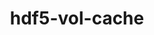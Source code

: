 ---
title: "hdf5-vol-cache"
layout: cache
categories: [package, develop]
meta: {"compilers": ["cce@18.0.0", "gcc@10.3.0", "gcc@11.1.0", "gcc@11.4.0", "gcc@9.4.0", "intel-oneapi-compilers@2025.1.0"], "num_specs": 62, "num_specs_by_stack": {"data-vis-sdk": 8, "e4s": 10, "e4s-cray-rhel": 11, "e4s-cray-sles": 2, "e4s-neoverse-v2": 12, "e4s-neoverse_v1": 6, "e4s-oneapi": 6, "e4s-power": 1, "e4s-rocm-external": 6, "root": 62}, "oss": ["rhel8", "sle_hpc15", "ubuntu20.04", "ubuntu22.04"], "platforms": ["linux"], "stacks": ["data-vis-sdk", "e4s", "e4s-cray-rhel", "e4s-cray-sles", "e4s-neoverse-v2", "e4s-neoverse_v1", "e4s-oneapi", "e4s-power", "e4s-rocm-external", "root"], "targets": ["neoverse_v1", "neoverse_v2", "ppc64le", "x86_64_v3", "x86_64_v4"], "versions": ["v1.1"]}
spec_details: [{"compiler": "gcc@11.4.0", "hash": "23zz57ndwxkbts5qnr2eu63kjmbe7jdq", "os": "ubuntu22.04", "platform": "linux", "size": "-", "stacks": ["e4s", "root"], "target": "x86_64_v3", "variants": ["build_system=cmake", "build_type=Release", "generator=make", "~ipo"], "versions": ["v1.1"]}, {"compiler": "gcc@11.1.0", "hash": "427a2txfsxzdqwczfqufl7qpy7meipr6", "os": "ubuntu20.04", "platform": "linux", "size": "-", "stacks": ["data-vis-sdk", "root"], "target": "x86_64_v3", "variants": ["build_system=cmake", "build_type=Release", "generator=make", "~ipo"], "versions": ["v1.1"]}, {"compiler": "gcc@11.4.0", "hash": "4gpqjrlau6a6forghgnaopwc47szlegy", "os": "ubuntu22.04", "platform": "linux", "size": "-", "stacks": ["e4s-neoverse_v1", "root"], "target": "neoverse_v1", "variants": ["build_system=cmake", "build_type=Release", "generator=make", "~ipo"], "versions": ["v1.1"]}, {"compiler": "gcc@11.1.0", "hash": "54if5tklj3wwoe3irfyckkx5guixwq6g", "os": "ubuntu20.04", "platform": "linux", "size": "-", "stacks": ["data-vis-sdk", "root"], "target": "x86_64_v3", "variants": ["build_system=cmake", "build_type=Release", "generator=make", "~ipo"], "versions": ["v1.1"]}, {"compiler": "gcc@11.4.0", "hash": "5gvhyj4oy2omhukqtxcd5omnd6pcqdmc", "os": "ubuntu22.04", "platform": "linux", "size": "-", "stacks": ["e4s-neoverse-v2", "root"], "target": "neoverse_v2", "variants": ["build_system=cmake", "build_type=Release", "generator=make", "~ipo"], "versions": ["v1.1"]}, {"compiler": "gcc@11.4.0", "hash": "5z2ryx3ang2otyilbb4gury6b7rl4sf2", "os": "ubuntu22.04", "platform": "linux", "size": "-", "stacks": ["e4s-neoverse_v1", "root"], "target": "neoverse_v1", "variants": ["build_system=cmake", "build_type=Release", "generator=make", "~ipo"], "versions": ["v1.1"]}, {"compiler": "gcc@11.4.0", "hash": "62vraznmeo3l5n6fkel7a6miwkuq6gn7", "os": "ubuntu22.04", "platform": "linux", "size": "-", "stacks": ["e4s-rocm-external", "root"], "target": "x86_64_v3", "variants": ["build_system=cmake", "build_type=Release", "generator=make", "~ipo"], "versions": ["v1.1"]}, {"compiler": "gcc@11.4.0", "hash": "64w6fupexfxr4ji6nwae7bsg7jda7qly", "os": "ubuntu22.04", "platform": "linux", "size": "-", "stacks": ["e4s", "root"], "target": "x86_64_v3", "variants": ["build_system=cmake", "build_type=Release", "generator=make", "~ipo"], "versions": ["v1.1"]}, {"compiler": "gcc@11.4.0", "hash": "6kicpecbnslkzzhmoc5oufrnhmrudvhs", "os": "ubuntu22.04", "platform": "linux", "size": "-", "stacks": ["e4s-rocm-external", "root"], "target": "x86_64_v3", "variants": ["build_system=cmake", "build_type=Release", "generator=make", "~ipo"], "versions": ["v1.1"]}, {"compiler": "intel-oneapi-compilers@2025.1.0", "hash": "6ufo6anpv4cmx4g327g6wxyxj77ksnwo", "os": "ubuntu22.04", "platform": "linux", "size": "-", "stacks": ["e4s-oneapi", "root"], "target": "x86_64_v3", "variants": ["build_system=cmake", "build_type=Release", "generator=make", "~ipo"], "versions": ["v1.1"]}, {"compiler": "gcc@11.4.0", "hash": "7ckk3lgh5sidffnatlv4bcwzy4mj2mab", "os": "ubuntu22.04", "platform": "linux", "size": "-", "stacks": ["e4s-rocm-external", "root"], "target": "x86_64_v3", "variants": ["build_system=cmake", "build_type=Release", "generator=make", "~ipo"], "versions": ["v1.1"]}, {"compiler": "cce@18.0.0", "hash": "7m4svrinujnro4weg7giluy3ocm4owxo", "os": "rhel8", "platform": "linux", "size": "-", "stacks": ["e4s-cray-rhel", "root"], "target": "x86_64_v3", "variants": ["build_system=cmake", "build_type=Release", "generator=make", "~ipo"], "versions": ["v1.1"]}, {"compiler": "gcc@11.1.0", "hash": "7mew6d6v5nnfkwng77h4tbs5segnoqnh", "os": "ubuntu20.04", "platform": "linux", "size": "-", "stacks": ["data-vis-sdk", "root"], "target": "x86_64_v3", "variants": ["build_system=cmake", "build_type=Release", "generator=make", "~ipo"], "versions": ["v1.1"]}, {"compiler": "gcc@11.4.0", "hash": "7np24y3hpcbhukiaq6k7r7l574mzivjl", "os": "ubuntu22.04", "platform": "linux", "size": "-", "stacks": ["e4s-neoverse-v2", "root"], "target": "neoverse_v2", "variants": ["build_system=cmake", "build_type=Release", "generator=make", "~ipo"], "versions": ["v1.1"]}, {"compiler": "gcc@11.4.0", "hash": "7nxgsvnlf46i3rfsupk3ccfjydqd254u", "os": "ubuntu22.04", "platform": "linux", "size": "-", "stacks": ["e4s-neoverse-v2", "root"], "target": "neoverse_v2", "variants": ["build_system=cmake", "build_type=Release", "generator=make", "~ipo"], "versions": ["v1.1"]}, {"compiler": "cce@18.0.0", "hash": "ajfvqrm5q67wgqb5b46k5cjruvco3trp", "os": "rhel8", "platform": "linux", "size": "-", "stacks": ["e4s-cray-rhel", "root"], "target": "x86_64_v3", "variants": ["build_system=cmake", "build_type=Release", "generator=make", "~ipo"], "versions": ["v1.1"]}, {"compiler": "gcc@11.4.0", "hash": "aq7zrumkejwxlqsfntcuyvap6mlikbnv", "os": "ubuntu22.04", "platform": "linux", "size": "-", "stacks": ["e4s", "root"], "target": "x86_64_v3", "variants": ["build_system=cmake", "build_type=Release", "generator=make", "~ipo"], "versions": ["v1.1"]}, {"compiler": "gcc@11.1.0", "hash": "b2nky23r4qmv4ccjrfdrltzsrxxddqwg", "os": "ubuntu20.04", "platform": "linux", "size": "-", "stacks": ["data-vis-sdk", "root"], "target": "x86_64_v3", "variants": ["build_system=cmake", "build_type=Release", "generator=make", "~ipo"], "versions": ["v1.1"]}, {"compiler": "gcc@11.4.0", "hash": "bgw4rwqrdklnyvcf2rvrl3uxoefmb65i", "os": "ubuntu22.04", "platform": "linux", "size": "-", "stacks": ["e4s-neoverse-v2", "root"], "target": "neoverse_v2", "variants": ["build_system=cmake", "build_type=Release", "generator=make", "~ipo"], "versions": ["v1.1"]}, {"compiler": "gcc@11.4.0", "hash": "bosdniwdymgx7kcam645yse3gtldg36l", "os": "ubuntu22.04", "platform": "linux", "size": "-", "stacks": ["e4s-neoverse-v2", "root"], "target": "neoverse_v2", "variants": ["build_system=cmake", "build_type=Release", "generator=make", "~ipo"], "versions": ["v1.1"]}, {"compiler": "gcc@11.1.0", "hash": "byc7w7uo3ro5zilr2yljl3qn7ll7utpd", "os": "ubuntu20.04", "platform": "linux", "size": "-", "stacks": ["data-vis-sdk", "root"], "target": "x86_64_v3", "variants": ["build_system=cmake", "build_type=Release", "generator=make", "~ipo"], "versions": ["v1.1"]}, {"compiler": "intel-oneapi-compilers@2025.1.0", "hash": "c2vcuurr2qrilqqe3rwtw6afm437zflj", "os": "ubuntu22.04", "platform": "linux", "size": "-", "stacks": ["e4s-oneapi", "root"], "target": "x86_64_v3", "variants": ["build_system=cmake", "build_type=Release", "generator=make", "~ipo"], "versions": ["v1.1"]}, {"compiler": "intel-oneapi-compilers@2025.1.0", "hash": "d34xdkqqjqapugzknfdypgk2y3hmhjju", "os": "ubuntu22.04", "platform": "linux", "size": "-", "stacks": ["e4s-oneapi", "root"], "target": "x86_64_v3", "variants": ["build_system=cmake", "build_type=Release", "generator=make", "~ipo"], "versions": ["v1.1"]}, {"compiler": "gcc@11.1.0", "hash": "d7ca6fjd2sh7p7gfb7fpcdraqkdjs7by", "os": "ubuntu20.04", "platform": "linux", "size": "-", "stacks": ["data-vis-sdk", "root"], "target": "x86_64_v3", "variants": ["build_system=cmake", "build_type=Release", "generator=make", "~ipo"], "versions": ["v1.1"]}, {"compiler": "gcc@11.4.0", "hash": "eqomadadh33dukajt7ykafs5w2su5e64", "os": "ubuntu22.04", "platform": "linux", "size": "-", "stacks": ["e4s", "root"], "target": "x86_64_v3", "variants": ["build_system=cmake", "build_type=Release", "generator=make", "~ipo"], "versions": ["v1.1"]}, {"compiler": "gcc@11.4.0", "hash": "eyybxbtfior2lhsgcsdiyeoouyem3eff", "os": "ubuntu22.04", "platform": "linux", "size": "-", "stacks": ["e4s-rocm-external", "root"], "target": "x86_64_v3", "variants": ["build_system=cmake", "build_type=Release", "generator=make", "~ipo"], "versions": ["v1.1"]}, {"compiler": "cce@18.0.0", "hash": "fkrxexhzsafvijmtu7h5bcpd7gss5h5f", "os": "rhel8", "platform": "linux", "size": "-", "stacks": ["e4s-cray-rhel", "root"], "target": "x86_64_v3", "variants": ["build_system=cmake", "build_type=Release", "generator=make", "~ipo"], "versions": ["v1.1"]}, {"compiler": "cce@18.0.0", "hash": "fusk4pv7knnlpgnl24co4n5ovgyqc53u", "os": "rhel8", "platform": "linux", "size": "-", "stacks": ["e4s-cray-rhel", "root"], "target": "x86_64_v3", "variants": ["build_system=cmake", "build_type=Release", "generator=make", "~ipo"], "versions": ["v1.1"]}, {"compiler": "gcc@11.4.0", "hash": "g7lkforue4fmj6wtp6a4tawhsil7ompo", "os": "ubuntu22.04", "platform": "linux", "size": "-", "stacks": ["e4s-neoverse_v1", "root"], "target": "neoverse_v1", "variants": ["build_system=cmake", "build_type=Release", "generator=make", "~ipo"], "versions": ["v1.1"]}, {"compiler": "cce@18.0.0", "hash": "hjoes5gg4jxrz2ak7v2a6xxp3gtgentq", "os": "rhel8", "platform": "linux", "size": "-", "stacks": ["e4s-cray-rhel", "root"], "target": "x86_64_v3", "variants": ["build_system=cmake", "build_type=Release", "generator=make", "~ipo"], "versions": ["v1.1"]}, {"compiler": "gcc@11.4.0", "hash": "hksmmd7strkktafmzyudhx7isedrf472", "os": "ubuntu22.04", "platform": "linux", "size": "-", "stacks": ["e4s-neoverse-v2", "root"], "target": "neoverse_v2", "variants": ["build_system=cmake", "build_type=Release", "generator=make", "~ipo"], "versions": ["v1.1"]}, {"compiler": "gcc@11.4.0", "hash": "i7axnwgk65qpxkm3kykj5o7h5wcetflk", "os": "ubuntu22.04", "platform": "linux", "size": "-", "stacks": ["e4s-rocm-external", "root"], "target": "x86_64_v3", "variants": ["build_system=cmake", "build_type=Release", "generator=make", "~ipo"], "versions": ["v1.1"]}, {"compiler": "cce@18.0.0", "hash": "id7py6gyynkfjvl34iuqruvergzfsdy5", "os": "rhel8", "platform": "linux", "size": "-", "stacks": ["e4s-cray-rhel", "root"], "target": "x86_64_v3", "variants": ["build_system=cmake", "build_type=Release", "generator=make", "~ipo"], "versions": ["v1.1"]}, {"compiler": "gcc@11.4.0", "hash": "jm76eirfabh24jkjshtdif6s277by4i2", "os": "ubuntu22.04", "platform": "linux", "size": "-", "stacks": ["e4s-neoverse-v2", "root"], "target": "neoverse_v2", "variants": ["build_system=cmake", "build_type=Release", "generator=make", "~ipo"], "versions": ["v1.1"]}, {"compiler": "gcc@11.1.0", "hash": "k2urzz3yupomhe3mlpvhty6npwzwbfod", "os": "ubuntu20.04", "platform": "linux", "size": "-", "stacks": ["data-vis-sdk", "root"], "target": "x86_64_v3", "variants": ["build_system=cmake", "build_type=Release", "generator=make", "~ipo"], "versions": ["v1.1"]}, {"compiler": "intel-oneapi-compilers@2025.1.0", "hash": "k5x5r2wvdb7nq732r2zibxmrynrms6ig", "os": "ubuntu22.04", "platform": "linux", "size": "-", "stacks": ["e4s-oneapi", "root"], "target": "x86_64_v3", "variants": ["build_system=cmake", "build_type=Release", "generator=make", "~ipo"], "versions": ["v1.1"]}, {"compiler": "cce@18.0.0", "hash": "lbyglfuhedwmw2zzmkh4zwwfg3x44rmd", "os": "rhel8", "platform": "linux", "size": "-", "stacks": ["e4s-cray-rhel", "root"], "target": "x86_64_v3", "variants": ["build_system=cmake", "build_type=Release", "generator=make", "~ipo"], "versions": ["v1.1"]}, {"compiler": "gcc@10.3.0", "hash": "lgdyvuketynqqwkvqdrcqbudpymwrlf6", "os": "sle_hpc15", "platform": "linux", "size": "-", "stacks": ["e4s-cray-sles", "root"], "target": "x86_64_v4", "variants": ["build_system=cmake", "build_type=Release", "generator=make", "~ipo"], "versions": ["v1.1"]}, {"compiler": "gcc@11.4.0", "hash": "lizlbv2u2xfjbwerlj2t5ubpaqesqcer", "os": "ubuntu22.04", "platform": "linux", "size": "-", "stacks": ["e4s", "root"], "target": "x86_64_v3", "variants": ["build_system=cmake", "build_type=Release", "generator=make", "~ipo"], "versions": ["v1.1"]}, {"compiler": "gcc@11.4.0", "hash": "lyagcttq76y62imqohnwy7iuychnnyui", "os": "ubuntu22.04", "platform": "linux", "size": "-", "stacks": ["e4s-neoverse-v2", "root"], "target": "neoverse_v2", "variants": ["build_system=cmake", "build_type=Release", "generator=make", "~ipo"], "versions": ["v1.1"]}, {"compiler": "intel-oneapi-compilers@2025.1.0", "hash": "ofmi677ito3oqq6eqbpmwziqjxtephvf", "os": "ubuntu22.04", "platform": "linux", "size": "-", "stacks": ["e4s-oneapi", "root"], "target": "x86_64_v3", "variants": ["build_system=cmake", "build_type=Release", "generator=make", "~ipo"], "versions": ["v1.1"]}, {"compiler": "gcc@11.4.0", "hash": "ogj6lfayfrncxqzz2vivsvnvthpjydpr", "os": "ubuntu22.04", "platform": "linux", "size": "-", "stacks": ["e4s-neoverse-v2", "root"], "target": "neoverse_v2", "variants": ["build_system=cmake", "build_type=Release", "generator=make", "~ipo"], "versions": ["v1.1"]}, {"compiler": "gcc@11.4.0", "hash": "pkrpxuxyekmyzrlinvenmana7mmfd6rt", "os": "ubuntu22.04", "platform": "linux", "size": "-", "stacks": ["e4s", "root"], "target": "x86_64_v3", "variants": ["build_system=cmake", "build_type=Release", "generator=make", "~ipo"], "versions": ["v1.1"]}, {"compiler": "gcc@11.4.0", "hash": "q4p47wyrbzgi5rbmizhxjw63nmvokunm", "os": "ubuntu22.04", "platform": "linux", "size": "-", "stacks": ["e4s", "root"], "target": "x86_64_v3", "variants": ["build_system=cmake", "build_type=Release", "generator=make", "~ipo"], "versions": ["v1.1"]}, {"compiler": "gcc@11.1.0", "hash": "q7et5m7nu6prrjuhiosxc5v6zkzly2xq", "os": "ubuntu20.04", "platform": "linux", "size": "-", "stacks": ["data-vis-sdk", "root"], "target": "x86_64_v3", "variants": ["build_system=cmake", "build_type=Release", "generator=make", "~ipo"], "versions": ["v1.1"]}, {"compiler": "gcc@11.4.0", "hash": "qgzjsxped7qe5aifw7skupmyt76ktumg", "os": "ubuntu22.04", "platform": "linux", "size": "-", "stacks": ["e4s-neoverse_v1", "root"], "target": "neoverse_v1", "variants": ["build_system=cmake", "build_type=Release", "generator=make", "~ipo"], "versions": ["v1.1"]}, {"compiler": "gcc@11.4.0", "hash": "rah24wgvoz4cnepo7qabb4bbj63slgjq", "os": "ubuntu22.04", "platform": "linux", "size": "-", "stacks": ["e4s-neoverse-v2", "root"], "target": "neoverse_v2", "variants": ["build_system=cmake", "build_type=Release", "generator=make", "~ipo"], "versions": ["v1.1"]}, {"compiler": "gcc@10.3.0", "hash": "rd2hxjoe3bkec7g2vs4ru5bdwcxhd4kx", "os": "sle_hpc15", "platform": "linux", "size": "-", "stacks": ["e4s-cray-sles", "root"], "target": "x86_64_v4", "variants": ["build_system=cmake", "build_type=Release", "generator=make", "~ipo"], "versions": ["v1.1"]}, {"compiler": "intel-oneapi-compilers@2025.1.0", "hash": "rk6owry5jx2smfiu5zxlr4qeuba6xr5j", "os": "ubuntu22.04", "platform": "linux", "size": "-", "stacks": ["e4s-oneapi", "root"], "target": "x86_64_v3", "variants": ["build_system=cmake", "build_type=Release", "generator=make", "~ipo"], "versions": ["v1.1"]}, {"compiler": "cce@18.0.0", "hash": "rv77oy42y33rka6ik6cs2pahchwwgwdu", "os": "rhel8", "platform": "linux", "size": "-", "stacks": ["e4s-cray-rhel", "root"], "target": "x86_64_v3", "variants": ["build_system=cmake", "build_type=Release", "generator=make", "~ipo"], "versions": ["v1.1"]}, {"compiler": "gcc@11.4.0", "hash": "tjcah4ujahtmy5oeac2myx44bamofbnq", "os": "ubuntu22.04", "platform": "linux", "size": "-", "stacks": ["e4s-rocm-external", "root"], "target": "x86_64_v3", "variants": ["build_system=cmake", "build_type=Release", "generator=make", "~ipo"], "versions": ["v1.1"]}, {"compiler": "cce@18.0.0", "hash": "tqu6mh72h4b7o74aurgpc3uhvtmofmlg", "os": "rhel8", "platform": "linux", "size": "-", "stacks": ["e4s-cray-rhel", "root"], "target": "x86_64_v3", "variants": ["build_system=cmake", "build_type=Release", "generator=make", "~ipo"], "versions": ["v1.1"]}, {"compiler": "cce@18.0.0", "hash": "ubbtfoisg6lqy5svx4pmov2vtwdyl2j4", "os": "rhel8", "platform": "linux", "size": "-", "stacks": ["e4s-cray-rhel", "root"], "target": "x86_64_v3", "variants": ["build_system=cmake", "build_type=Release", "generator=make", "~ipo"], "versions": ["v1.1"]}, {"compiler": "gcc@9.4.0", "hash": "ucdphpnzepmwmror5beu64pqb53fclzs", "os": "ubuntu20.04", "platform": "linux", "size": "-", "stacks": ["e4s-power", "root"], "target": "ppc64le", "variants": ["build_system=cmake", "build_type=Release", "generator=make", "~ipo"], "versions": ["v1.1"]}, {"compiler": "gcc@11.4.0", "hash": "vftbju4fu7xglowyovd2qortghbilgiv", "os": "ubuntu22.04", "platform": "linux", "size": "-", "stacks": ["e4s-neoverse-v2", "root"], "target": "neoverse_v2", "variants": ["build_system=cmake", "build_type=Release", "generator=make", "~ipo"], "versions": ["v1.1"]}, {"compiler": "gcc@11.4.0", "hash": "vsmus7dtydmliwolgwyiizj4nqxgh57r", "os": "ubuntu22.04", "platform": "linux", "size": "-", "stacks": ["e4s-neoverse-v2", "root"], "target": "neoverse_v2", "variants": ["build_system=cmake", "build_type=Release", "generator=make", "~ipo"], "versions": ["v1.1"]}, {"compiler": "gcc@11.4.0", "hash": "wg2idgpktyqzsxtih2ad3dc6jwgqqtfk", "os": "ubuntu22.04", "platform": "linux", "size": "-", "stacks": ["e4s", "root"], "target": "x86_64_v3", "variants": ["build_system=cmake", "build_type=Release", "generator=make", "~ipo"], "versions": ["v1.1"]}, {"compiler": "gcc@11.4.0", "hash": "x7gq2rutkquism2j7vvlg7hqk3rypwjh", "os": "ubuntu22.04", "platform": "linux", "size": "-", "stacks": ["e4s-neoverse_v1", "root"], "target": "neoverse_v1", "variants": ["build_system=cmake", "build_type=Release", "generator=make", "~ipo"], "versions": ["v1.1"]}, {"compiler": "gcc@11.4.0", "hash": "xbzbudybaqq6o576bysyoiwu3xfl4z22", "os": "ubuntu22.04", "platform": "linux", "size": "-", "stacks": ["e4s-neoverse_v1", "root"], "target": "neoverse_v1", "variants": ["build_system=cmake", "build_type=Release", "generator=make", "~ipo"], "versions": ["v1.1"]}, {"compiler": "cce@18.0.0", "hash": "yfjznjlzqu56slv624tmdseq5bfdqa5d", "os": "rhel8", "platform": "linux", "size": "-", "stacks": ["e4s-cray-rhel", "root"], "target": "x86_64_v3", "variants": ["build_system=cmake", "build_type=Release", "generator=make", "~ipo"], "versions": ["v1.1"]}, {"compiler": "gcc@11.4.0", "hash": "yleixscusvf7ouz2by2pflakphta5jje", "os": "ubuntu22.04", "platform": "linux", "size": "-", "stacks": ["e4s", "root"], "target": "x86_64_v3", "variants": ["build_system=cmake", "build_type=Release", "generator=make", "~ipo"], "versions": ["v1.1"]}, {"compiler": "gcc@11.4.0", "hash": "zr5d5shxtjoqlr2po64wmhzr2qzy4a2o", "os": "ubuntu22.04", "platform": "linux", "size": "-", "stacks": ["e4s", "root"], "target": "x86_64_v3", "variants": ["build_system=cmake", "build_type=Release", "generator=make", "~ipo"], "versions": ["v1.1"]}]
---